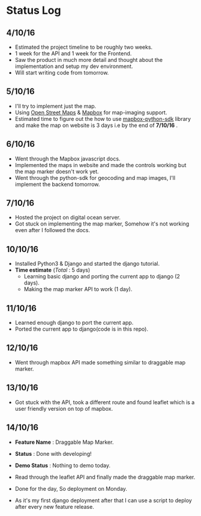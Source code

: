 # Status Log

## 4/10/16

* Estimated the project timeline to be roughly two weeks.
* 1 week for the API and 1 week for the Frontend.
* Saw the product in much more detail and thought about the implementation and setup my dev environment.
* Will start writing code from tomorrow.

## 5/10/16

* I'll try to implement just the map.
* Using [Open Street Maps](http://www.openstreetmap.org/about/) & [Mapbox](https://www.mapbox.com/) for map-imaging support.
* Estimated time to figure out the how to use [mapbox-python-sdk](https://github.com/mapbox/mapbox-sdk-py) library and make the map on website is 3 days i.e by the end of **7/10/16** .

## 6/10/16

* Went through the Mapbox javascript docs.
* Implemented the maps in website and made the controls working but the map marker doesn't work yet.
* Went through the python-sdk for geocoding and map images, I'll implement the backend tomorrow.

## 7/10/16

* Hosted the project on digital ocean server.
* Got stuck on implementing the map marker, Somehow it's not working even after I followed the docs.

## 10/10/16

* Installed Python3 & Django and started the django tutorial.
* **Time estimate** (*Total* : 5 days)
  * Learning basic django and porting the current app to django (2 days).
  * Making the map marker API to work (1 day).

## 11/10/16

* Learned enough django to port the current app.
* Ported the current app to django(code is in this repo).

## 12/10/16

* Went through mapbox API made something similar to draggable map marker.

## 13/10/16

* Got stuck with the API, took a different route and found leaflet which is a user friendly version on top of mapbox.

## 14/10/16

* **Feature Name** : Draggable Map Marker.
* **Status** : Done with developing!
* **Demo Status** : Nothing to demo today.

* Read through the leaflet API and finally made the draggable map marker.
* Done for the day, So deployment on Monday.
* As it's my first django deployment after that I can use a script to deploy after every new feature release.
